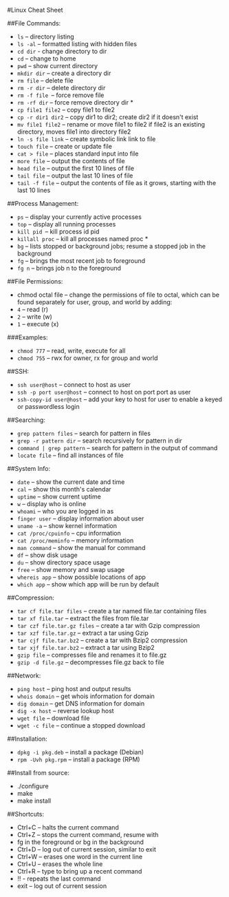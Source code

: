 #Linux Cheat Sheet

##File Commands:
 * `ls` – directory listing
 * `ls -al` – formatted listing with hidden files
 * `cd dir` - change directory to dir
 * `cd` – change to home
 * `pwd` – show current directory
 * `mkdir dir` – create a directory dir
 * `rm file` – delete file
 * `rm -r dir` – delete directory dir
 * `rm -f file `– force remove file
 * `rm -rf dir` – force remove directory dir *
 * `cp file1 file2` – copy file1 to file2
 * `cp -r dir1 dir2` – copy dir1 to dir2; create dir2 if it doesn't exist
 * `mv file1 file2` – rename or move file1 to file2 if file2 is an existing directory, moves file1 into directory file2
 * `ln -s file link` – create symbolic link link to file
 * `touch file` – create or update file
 * `cat > file` – places standard input into file
 * `more file` – output the contents of file
 * `head file` – output the first 10 lines of file
 * `tail file` – output the last 10 lines of file
 * `tail -f file` – output the contents of file as it grows, starting with the last 10 lines

##Process Management:
 * `ps` – display your currently active processes
 * `top` – display all running processes
 * `kill pid `– kill process id pid
 * `killall proc` – kill all processes named proc *
 * `bg` – lists stopped or background jobs; resume a stopped job in the background
 * `fg` – brings the most recent job to foreground
 * `fg n` – brings job n to the foreground

##File Permissions:
 * chmod octal file – change the permissions of file to octal, which can be found separately for user, group, and world by adding:
 * `4` – read (r)
 * `2` – write (w)
 * `1` – execute (x)

###Examples:
 * `chmod 777` – read, write, execute for all
 * `chmod 755` – rwx for owner, rx for group and world

##SSH:
 * `ssh user@host` – connect to host as user
 * `ssh -p port user@host` – connect to host on port port as user
 * `ssh-copy-id user@host` – add your key to host for user to enable a keyed or passwordless login

##Searching:
 * `grep pattern files` – search for pattern in files
 * `grep -r pattern dir` – search recursively for pattern in dir
 * `command | grep pattern` – search for pattern in the output of command
 * `locate file` – find all instances of file

##System Info:
 * `date` – show the current date and time
 * `cal` – show this month's calendar
 * `uptime` – show current uptime
 * `w` – display who is online
 * `whoami` – who you are logged in as
 * `finger user` – display information about user
 * `uname -a` – show kernel information
 * `cat /proc/cpuinfo` – cpu information
 * `cat /proc/meminfo` – memory information
 * `man command` – show the manual for command
 * `df` – show disk usage
 * `du` – show directory space usage
 * `free` – show memory and swap usage
 * `whereis app` – show possible locations of app
 * `which app` – show which app will be run by default

##Compression:
 * `tar cf file.tar files` – create a tar named file.tar containing files
 * `tar xf file.tar` – extract the files from file.tar
 * `tar czf file.tar.gz files` – create a tar with Gzip compression
 * `tar xzf file.tar.gz` – extract a tar using Gzip
 * `tar cjf file.tar.bz2` – create a tar with Bzip2 compression
 * `tar xjf file.tar.bz2` – extract a tar using Bzip2
 * `gzip file` – compresses file and renames it to file.gz
 * `gzip -d file.gz` – decompresses file.gz back to file

##Network:
 * `ping host` – ping host and output results
 * `whois domain` – get whois information for domain
 * `dig domain` – get DNS information for domain
 * `dig -x host` – reverse lookup host
 * `wget file` – download file
 * `wget -c file` – continue a stopped download

##Installation:
 * `dpkg -i pkg.deb` – install a package (Debian)
 * `rpm -Uvh pkg.rpm` – install a package (RPM)

##Install from source:
 * ./configure
 * make
 * make install

##Shortcuts:
 * Ctrl+C – halts the current command
 * Ctrl+Z – stops the current command, resume with
 * fg in the foreground or bg in the background
 * Ctrl+D – log out of current session, similar to exit
 * Ctrl+W – erases one word in the current line
 * Ctrl+U – erases the whole line
 * Ctrl+R – type to bring up a recent command
 * !! - repeats the last command
 * exit – log out of current session
